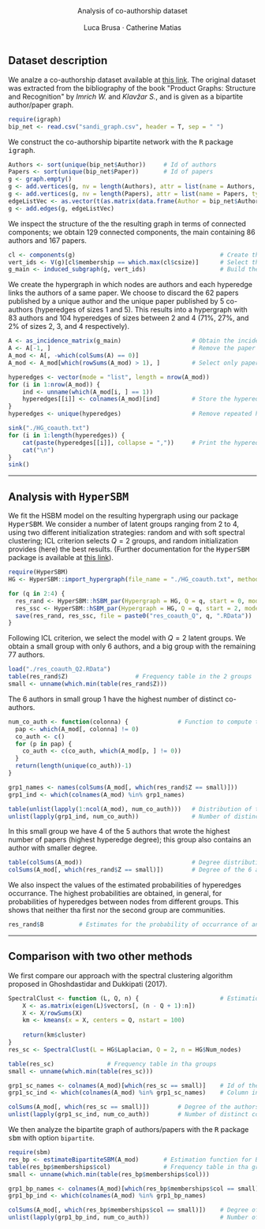 <div align="center">Analysis of co-authorship dataset</div>
<br>
<div align="center">Luca Brusa &middot; Catherine Matias</div>

<br>


<h2>Dataset description</h2>

We analze a co-authorship dataset available at [this link](http://vlado.fmf.uni-lj.si/pub/networks/data/2mode/Sandi/Sandi.htm). The original dataset was extracted from the bibliography of the book "Product Graphs: Structure and Recognition" by _Imrich W._ and _Klav&#382;ar S._, and is given as a bipartite author/paper graph.
```r
require(igraph)
bip_net <- read.csv("sandi_graph.csv", header = T, sep = " ")
```

We construct the co-authorship bipartite network with the <tt>R</tt> package <tt>igraph</tt>. 
```r
Authors <- sort(unique(bip_net$Author))     # Id of authors
Papers <- sort(unique(bip_net$Paper))       # Id of papers
g <- graph.empty()
g <- add.vertices(g, nv = length(Authors), attr = list(name = Authors, type = rep(TRUE, length(Authors))))      # Add the first layer of nodes (authors)
g <- add.vertices(g, nv = length(Papers), attr = list(name = Papers, type = rep(FALSE, length(Papers))))        # Add the second layer of nodes (papers)
edgeListVec <- as.vector(t(as.matrix(data.frame(Author = bip_net$Author, Paper = bip_net$Paper))))
g <- add.edges(g, edgeListVec)                                                                                  # Add the edges
```

We inspect the structure of the the resulting graph in terms of connected components; we obtain 129 connected components, the main containing 86 authors and 167 papers.
```r
cl <- components(g)                                         # Create the connected components of the graph
vert_ids <- V(g)[cl$membership == which.max(cl$csize)]      # Select the main connected component
g_main <- induced_subgraph(g, vert_ids)                     # Build the corresponding bipartite graph
```

We create the hypergraph in which nodes are authors and each hyperedge links the authors of a same paper. We choose to discard the 62 papers published by a unique author and the unique paper published by 5 co-authors (hyperedges of sizes 1 and 5). This results into a hypergraph with 83 authors and 104 hyperedges of sizes between 2 and 4 (71%, 27%, and 2% of sizes 2, 3, and 4 respectively).
```r
A <- as_incidence_matrix(g_main)                    # Obtain the incidence matrix
A <- A[-1, ]                                        # Remove the paper with 5 authors
A_mod <- A[, -which(colSums(A) == 0)]
A_mod <- A_mod[which(rowSums(A_mod) > 1), ]         # Select only papers with more than 1 author

hyperedges <- vector(mode = "list", length = nrow(A_mod))
for (i in 1:nrow(A_mod)) {
    ind <- unname(which(A_mod[i, ] == 1))
    hyperedges[[i]] <- colnames(A_mod)[ind]         # Store the hyperedges in a list
}
hyperedges <- unique(hyperedges)                    # Remove repeated hyperedges

sink("./HG_coauth.txt")
for (i in 1:length(hyperedges)) {
    cat(paste(hyperedges[[i]], collapse = ","))     # Print the hyperedges to .txt file
    cat("\n")
}
sink()
```

---

<h2>Analysis with <tt>HyperSBM</tt></h2>

We fit the HSBM model on the resulting hypergraph using our package <tt>HyperSBM</tt>. We consider a number of latent groups ranging from 2 to 4, using two different initialization strategies: random and with soft spectral clustering;  ICL criterion selects $Q=2$ groups, and random initialization provides (here) the best results. (Further documentation for the <tt>HyperSBM</tt> package is available at [this link](https://github.com/LB1304/HyperSBM)).
```r
require(HyperSBM)
HG <- HyperSBM::import_hypergraph(file_name = "./HG_coauth.txt", method = "full")

for (q in 2:4) {
  res_rand <- HyperSBM::hSBM_par(Hypergraph = HG, Q = q, start = 0, model = 0, tol = 1e-5, maxit_VEM = 100, maxit_FP = 100, n_threads = 30, print = TRUE)
  res_ssc <- HyperSBM::hSBM_par(Hypergraph = HG, Q = q, start = 2, model = 0, tol = 1e-5, maxit_VEM = 100, maxit_FP = 100, n_threads = 30, print = TRUE)
  save(res_rand, res_ssc, file = paste0("res_coauth_Q", q, ".RData"))
}
```

Following ICL criterion, we select the model with $Q=2$ latent groups. We obtain a small group with only 6 authors, and a big group with the remaining 77 authors. 
```r
load("./res_coauth_Q2.RData")
table(res_rand$Z)                   # Frequency table in the 2 groups
small <- unname(which.min(table(res_rand$Z)))
```

The 6 authors in small group 1 have the highest number of distinct co-authors.
```r
num_co_auth <- function(colonna) {              # Function to compute the number of co-authors of a given author (specified by its column index in matrix A_mod)
  pap <- which(A_mod[, colonna] != 0)
  co_auth <- c()
  for (p in pap) {
    co_auth <- c(co_auth, which(A_mod[p, ] != 0))
  }
  return(length(unique(co_auth))-1)
}

grp1_names <- names(colSums(A_mod[, which(res_rand$Z == small)]))       # Id of the authors in small group 1
grp1_ind <- which(colnames(A_mod) %in% grp1_names)                      # Column index in matrix A_mod of the authors in small group 1

table(unlist(lapply(1:ncol(A_mod), num_co_auth)))   # Distribution of the number of distinct co-authors per author 
unlist(lapply(grp1_ind, num_co_auth))               # Number of distinct co-authors for the 6 athors in small group 1
```

In this small group we have 4 of the 5 authors that wrote the highest number of papers (highest hyperedge degree); this group also contains an author with smaller degree.
```r
table(colSums(A_mod))                               # Degree distribution of authors
colSums(A_mod[, which(res_rand$Z == small)])        # Degree of the 6 authors in small group 1
```

We also inspect the values of the estimated probabilities of hyperedges occurrance. The highest probabilities are obtained, in general, for probabilities of hyperedges between nodes from different groups. This shows that neither tha first nor the second group are communities.
```r
res_rand$B          # Estimates for the probability of occurrance of an hyperedge
```

---

<h2>Comparison with two other methods</h2>

We first compare our approach with the spectral clustering algorithm proposed in Ghoshdastidar and Dukkipati (2017).
```r
SpectralClust <- function (L, Q, n) {                       # Estimation function for Spctral Clustering
    X <- as.matrix(eigen(L)$vectors[, (n - Q + 1):n])
    X <- X/rowSums(X)
    km <- kmeans(x = X, centers = Q, nstart = 100)
    
    return(km$cluster)
}
res_sc <- SpectralClust(L = HG$Laplacian, Q = 2, n = HG$Num_nodes)

table(res_sc)               # Frequency table in tha groups
small <- unname(which.min(table(res_sc)))

grp1_sc_names <- colnames(A_mod)[which(res_sc == small)]    # Id of the authors in small group 1
grp1_sc_ind <- which(colnames(A_mod) %in% grp1_sc_names)    # Column index in matrix A_mod of the authors in small group 1

colSums(A_mod[, which(res_sc == small)])        # Degree of the authors in the first group
unlist(lapply(grp1_sc_ind, num_co_auth))        # Number of distinct co-authors for the authors in the smaller group
```

We then analyze the bipartite graph of authors/papers with the <tt>R</tt> package <tt>sbm</tt> with option `bipartite`. 
```r
require(sbm)
res_bp <- estimateBipartiteSBM(A_mod)       # Estimation function for Bipartite SBM
table(res_bp$memberships$col)               # Frequency table in tha groups
small <- unname(which.min(table(res_bp$memberships$col)))

grp1_bp_names <- colnames(A_mod)[which(res_bp$memberships$col == small)]    # Id of the authors in small group 1
grp1_bp_ind <- which(colnames(A_mod) %in% grp1_bp_names)                    # Column index in matrix A_mod of the authors in small group 1

colSums(A_mod[, which(res_bp$memberships$col == small)])    # Degree of the authors in the first group
unlist(lapply(grp1_bp_ind, num_co_auth))                    # Number of distinct co-authors for the authors in the smaller group
```




